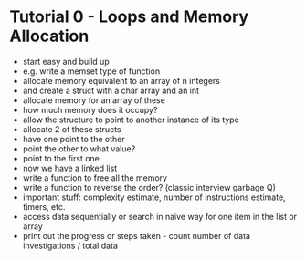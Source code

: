 # Tutorial 0 - Loops and Memory Allocation

* start easy and build up
* e.g. write a memset type of function
* allocate memory equivalent to an array of n integers
* and create a struct with a char array and an int
* allocate memory for an array of these
* how much memory does it occupy?
* allow the structure to point to another instance of its type
* allocate 2 of these structs
* have one point to the other
* point the other to what value?
* point to the first one
* now we have a linked list
* write a function to free all the memory
* write a function to reverse the order? (classic interview garbage Q)
* important stuff: complexity estimate, number of instructions estimate, timers, etc.
* access data sequentially or search in naive way for one item in the list or array
* print out the progress or steps taken - count number of data investigations / total data
